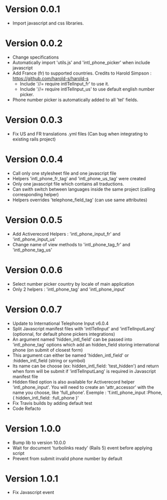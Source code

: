 # Version 0.0.1

  - Import javascript and css libraries.

# Version 0.0.2

  - Change specifications
  - Automatically import 'utils.js' and 'intl_phone_picker' when include javascript
  - Add France (fr) to supported countries. Credits to Harold Simpson : https://github.com/harold-s/harold-s
    - Include '//= require intlTelInput_fr' to use it.
    - Include '//= require intlTelInput_us' to use default english number picker.
  - Phone number picker is automatically added to all 'tel' fields.

# Version 0.0.3

  - Fix US and FR translations .yml files (Can bug when integrating to existing rails project)

# Version 0.0.4

  - Call only one stylesheet file and one javascript file
  - Helpers 'intl_phone_fr_tag' and 'intl_phone_us_tag' were created
  - Only one javascript file which contains all traductions.
  - Can swith switch between languages inside the same project (calling corresponding helper)
  - Helpers overrides 'telephone_field_tag' (can use same attributes)

# Version 0.0.5

  - Add Activerecord Helpers : 'intl_phone_input_fr' and 'intl_phone_input_us'
  - Change name of view methods to 'intl_phone_tag_fr' and 'intl_phone_tag_us'

# Version 0.0.6

  - Select number picker country by locale of main application
  - Only 2 helpers : 'intl_phone_tag' and 'intl_phone_input'

# Version 0.0.7

  - Update to International Telephone Input v6.0.4
  - Split Javascript manifest files with 'intlTelInput' and 'intlTelInputLang' (optionnal, for default phone pickers integrations)
  - An argument named 'hidden_intl_field' can be passed into 'intl_phone_tag' options which add an hidden_field storing international phone (on submit of closest form)
  - This argument can either be named 'hidden_intl_field' or :hidden_intl_field (string or symbol)
  - Its name can be choose (ex: hidden_intl_field: 'test_hidden') and return when form will be submit if 'intlTelInputLang' is required in Javascript manifest file
  - Hidden filed option is also available for Activerecord helper 'intl_phone_input'. You will need to create an 'attr_accessor' with the name you choose, like 'full_phone'. Exemple : 'f.intl_phone_input :Phone, { hidden_intl_field: :full_phone }'
  - Fix Travis builds by adding default test
  - Code Refacto

# Version 1.0.0

  - Bump lib to version 10.0.0
  - Wait for document 'turbolinks ready' (Rails 5) event before applying script
  - Prevent from submit invalid phone number by default

# Version 1.0.1

  - Fix Javascript event
